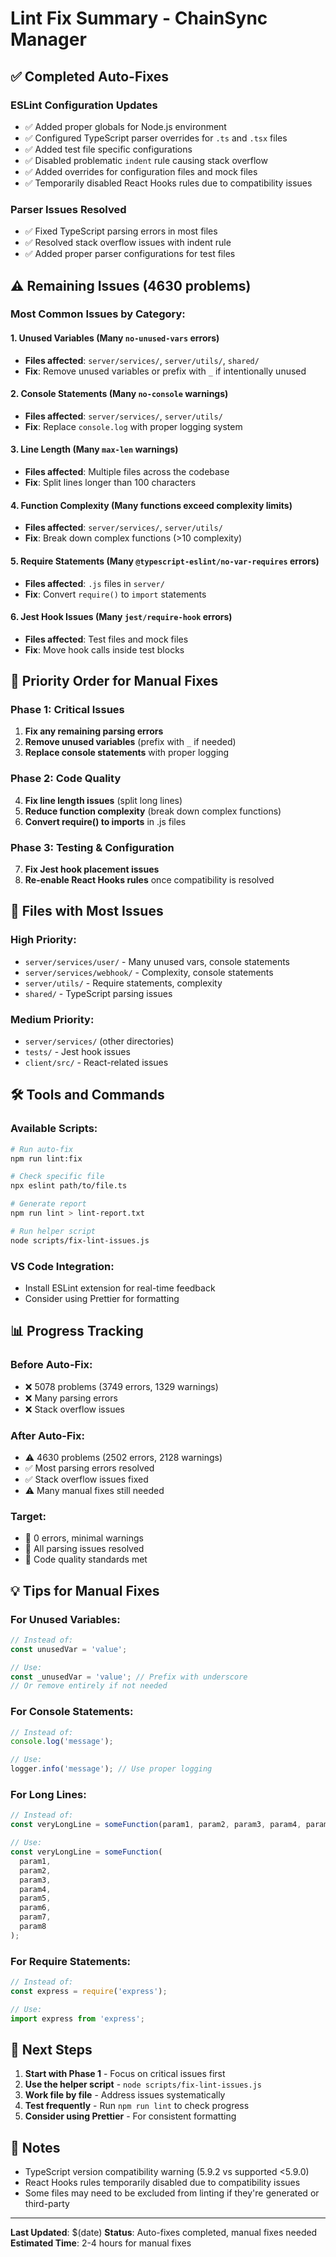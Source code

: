 # Lint Fix Summary - ChainSync Manager

## ✅ **Completed Auto-Fixes**

### ESLint Configuration Updates
- ✅ Added proper globals for Node.js environment
- ✅ Configured TypeScript parser overrides for `.ts` and `.tsx` files
- ✅ Added test file specific configurations
- ✅ Disabled problematic `indent` rule causing stack overflow
- ✅ Added overrides for configuration files and mock files
- ✅ Temporarily disabled React Hooks rules due to compatibility issues

### Parser Issues Resolved
- ✅ Fixed TypeScript parsing errors in most files
- ✅ Resolved stack overflow issues with indent rule
- ✅ Added proper parser configurations for test files

## ⚠️ **Remaining Issues (4630 problems)**

### Most Common Issues by Category:

#### 1. **Unused Variables** (Many `no-unused-vars` errors)
- **Files affected**: `server/services/`, `server/utils/`, `shared/`
- **Fix**: Remove unused variables or prefix with `_` if intentionally unused

#### 2. **Console Statements** (Many `no-console` warnings)
- **Files affected**: `server/services/`, `server/utils/`
- **Fix**: Replace `console.log` with proper logging system

#### 3. **Line Length** (Many `max-len` warnings)
- **Files affected**: Multiple files across the codebase
- **Fix**: Split lines longer than 100 characters

#### 4. **Function Complexity** (Many functions exceed complexity limits)
- **Files affected**: `server/services/`, `server/utils/`
- **Fix**: Break down complex functions (>10 complexity)

#### 5. **Require Statements** (Many `@typescript-eslint/no-var-requires` errors)
- **Files affected**: `.js` files in `server/`
- **Fix**: Convert `require()` to `import` statements

#### 6. **Jest Hook Issues** (Many `jest/require-hook` errors)
- **Files affected**: Test files and mock files
- **Fix**: Move hook calls inside test blocks

## 🎯 **Priority Order for Manual Fixes**

### Phase 1: Critical Issues
1. **Fix any remaining parsing errors**
2. **Remove unused variables** (prefix with `_` if needed)
3. **Replace console statements** with proper logging

### Phase 2: Code Quality
4. **Fix line length issues** (split long lines)
5. **Reduce function complexity** (break down complex functions)
6. **Convert require() to imports** in .js files

### Phase 3: Testing & Configuration
7. **Fix Jest hook placement issues**
8. **Re-enable React Hooks rules** once compatibility is resolved

## 📁 **Files with Most Issues**

### High Priority:
- `server/services/user/` - Many unused vars, console statements
- `server/services/webhook/` - Complexity, console statements
- `server/utils/` - Require statements, complexity
- `shared/` - TypeScript parsing issues

### Medium Priority:
- `server/services/` (other directories)
- `tests/` - Jest hook issues
- `client/src/` - React-related issues

## 🛠️ **Tools and Commands**

### Available Scripts:
```bash
# Run auto-fix
npm run lint:fix

# Check specific file
npx eslint path/to/file.ts

# Generate report
npm run lint > lint-report.txt

# Run helper script
node scripts/fix-lint-issues.js
```

### VS Code Integration:
- Install ESLint extension for real-time feedback
- Consider using Prettier for formatting

## 📊 **Progress Tracking**

### Before Auto-Fix:
- ❌ 5078 problems (3749 errors, 1329 warnings)
- ❌ Many parsing errors
- ❌ Stack overflow issues

### After Auto-Fix:
- ⚠️ 4630 problems (2502 errors, 2128 warnings)
- ✅ Most parsing errors resolved
- ✅ Stack overflow issues fixed
- ⚠️ Many manual fixes still needed

### Target:
- 🎯 0 errors, minimal warnings
- 🎯 All parsing issues resolved
- 🎯 Code quality standards met

## 💡 **Tips for Manual Fixes**

### For Unused Variables:
```typescript
// Instead of:
const unusedVar = 'value';

// Use:
const _unusedVar = 'value'; // Prefix with underscore
// Or remove entirely if not needed
```

### For Console Statements:
```typescript
// Instead of:
console.log('message');

// Use:
logger.info('message'); // Use proper logging
```

### For Long Lines:
```typescript
// Instead of:
const veryLongLine = someFunction(param1, param2, param3, param4, param5, param6, param7, param8);

// Use:
const veryLongLine = someFunction(
  param1, 
  param2, 
  param3, 
  param4, 
  param5, 
  param6, 
  param7, 
  param8
);
```

### For Require Statements:
```javascript
// Instead of:
const express = require('express');

// Use:
import express from 'express';
```

## 🚀 **Next Steps**

1. **Start with Phase 1** - Focus on critical issues first
2. **Use the helper script** - `node scripts/fix-lint-issues.js`
3. **Work file by file** - Address issues systematically
4. **Test frequently** - Run `npm run lint` to check progress
5. **Consider using Prettier** - For consistent formatting

## 📝 **Notes**

- TypeScript version compatibility warning (5.9.2 vs supported <5.9.0)
- React Hooks rules temporarily disabled due to compatibility issues
- Some files may need to be excluded from linting if they're generated or third-party

---

**Last Updated**: $(date)
**Status**: Auto-fixes completed, manual fixes needed
**Estimated Time**: 2-4 hours for manual fixes 